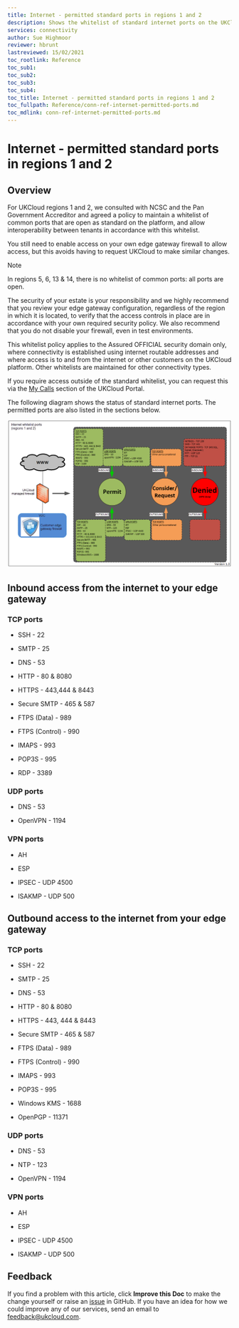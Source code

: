 ```yaml
---
title: Internet - permitted standard ports in regions 1 and 2 
description: Shows the whitelist of standard internet ports on the UKCloud managed perimeter firewalls
services: connectivity
author: Sue Highmoor
reviewer: hbrunt
lastreviewed: 15/02/2021
toc_rootlink: Reference
toc_sub1: 
toc_sub2:
toc_sub3:
toc_sub4:
toc_title: Internet - permitted standard ports in regions 1 and 2
toc_fullpath: Reference/conn-ref-internet-permitted-ports.md
toc_mdlink: conn-ref-internet-permitted-ports.md
---
```


# Internet - permitted standard ports in regions 1 and 2

## Overview

For UKCloud regions 1 and 2, we consulted with NCSC and the Pan Government Accreditor and agreed a policy to maintain a whitelist of common ports that are open as standard on the platform, and allow interoperability between tenants in accordance with this whitelist.

You still need to enable access on your own edge gateway firewall to allow access, but this avoids having to request UKCloud to make similar changes.

> [!NOTE]
> In regions 5, 6, 13 & 14, there is no whitelist of common ports: all ports are open.

The security of your estate is your responsibility and we highly recommend that you review your edge gateway configuration, regardless of the region in which it is located, to verify that the access controls in place are in accordance with your own required security policy. We also recommend that you do not disable your firewall, even in test environments.

This whitelist policy applies to the Assured OFFICIAL security domain only, where connectivity is established using internet routable addresses and where access is to and from the internet or other customers on the UKCloud platform. Other whitelists are maintained for other connectivity types. 

If you require access outside of the standard whitelist, you can request this via the [My Calls](https://portal.skyscapecloud.com/support/ivanti) section of the UKCloud Portal.

The following diagram shows the status of standard internet ports. The permitted ports are also listed in the sections below.

![Internet whitelist ports (regions 1 and 2)](images/internet_whitelist_ports_v1_3.png)

## Inbound access from the internet to your edge gateway

### TCP ports

- SSH - 22 

- SMTP - 25

- DNS - 53

- HTTP - 80 & 8080

- HTTPS - 443,444 & 8443

- Secure SMTP - 465 & 587

- FTPS (Data) - 989

- FTPS (Control) - 990

- IMAPS - 993

- POP3S - 995

- RDP - 3389

### UDP ports
  

- DNS - 53

- OpenVPN - 1194

### VPN ports

- AH

- ESP

- IPSEC - UDP 4500 

- ISAKMP - UDP 500

## Outbound access to the internet from your edge gateway

### TCP ports

- SSH - 22

- SMTP - 25

- DNS - 53

- HTTP - 80 & 8080

- HTTPS - 443, 444 & 8443

- Secure SMTP - 465 & 587

- FTPS (Data) - 989

- FTPS (Control) - 990

- IMAPS - 993

- POP3S - 995

- Windows KMS - 1688

- OpenPGP - 11371

### UDP ports

- DNS - 53

- NTP - 123

- OpenVPN - 1194

### VPN ports

- AH

- ESP

- IPSEC - UDP 4500

- ISAKMP - UDP 500

## Feedback

If you find a problem with this article, click **Improve this Doc** to make the change yourself or raise an [issue](https://github.com/UKCloud/documentation/issues) in GitHub. If you have an idea for how we could improve any of our services, send an email to <feedback@ukcloud.com>.

